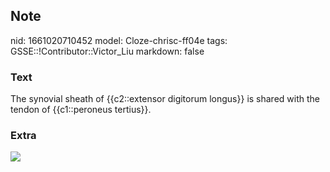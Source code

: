 ## Note
nid: 1661020710452
model: Cloze-chrisc-ff04e
tags: GSSE::!Contributor::Victor_Liu
markdown: false

### Text
The synovial sheath of {{c2::extensor digitorum longus}} is shared with the tendon of {{c1::peroneus tertius}}.

### Extra
<img src="paste-04e76f67f7aac23eb5e3b24395bb3b4c115a5222.jpg">
